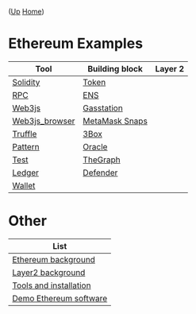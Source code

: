 ([Up](..) [Home](..\..))
# Ethereum Examples

| Tool                              | Building block                    | Layer 2
| -----                             | ------------------                | ------
|[Solidity](solidity_examples)      |[Token](token_examples)            | 
|[RPC](rpc)                         |[ENS](ens_examples) 
|[Web3js](web3js)                   |[Gasstation](gsn_examples)
|[Web3js_browser](web3js_browser)   |[MetaMask Snaps](snaps_example)
|[Truffle](truffle_examples)        |[3Box](3box_examples)
|[Pattern](pattern_examples)        |[Oracle](oracle_examples)
|[Test](test_examples)              |[TheGraph](thegraph_examples) 
|[Ledger](ledger_examples)          |[Defender](defender_examples)
|[Wallet](wallet_examples) 

# Other

| List
|------------
|[Ethereum background](..\library\ethereum.md)
|[Layer2 background](..\library\eth_layer2.md)
|[Tools and installation](install) 
|[Demo Ethereum software](demo)  

